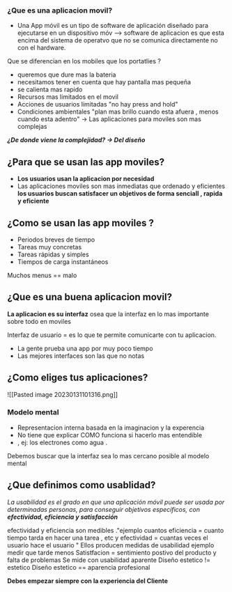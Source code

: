  ### ¿Que es una aplicacion movil?
 -  Una App móvil es un tipo de software de aplicación diseñado para ejecutarse en un dispositivo móv
 --> software de aplicacion es que esta encima del sistema de operatvo que no se comunica directamente no con el hardware. 


Que se diferencian en los mobiles que los portatlies ? 
- queremos que dure mas la bateria 
- necesitamos tener en cuenta que hay pantalla mas pequeña 
- se calienta mas rapido 
- Recursos mas limitados en el movil 
- Acciones de usuarios limitadas "no hay press and hold"
- Condiciones ambientales "plan mas brillo cuando esta afuera , menos cuando esta adentro"
-> Las aplicaciones para moviles son mas complejas 

***¿De donde viene la complejidad? -> Del diseño*** 


## ¿Para que se usan las app moviles?
- **Los usuarios usan la aplicacion por necesidad** 
- Las aplicaciones moviles son mas inmediatas que ordenado y eficientes 
 **los usuarios buscan satisfacer un objetivos de forma senciall , rapida y eficiente**


## ¿Como se usan las app moviles ?
- Periodos breves de tiempo 
- Tareas muy concretas
- Tareas rápidas y simples
- Tiempos de carga instantáneos


Muchos menus == malo

## ¿Que es una buena aplicacion movil?
 **La aplicacion es su interfaz** osea que la interfaz en lo mas importante sobre todo en moviles
 
 
 Interfaz de usuario = es lo que te permite comunicarte con tu aplicacion.

  * La gente prueba una app por muy poco tiempo 
  * Las mejores interfaces son las que no notas


## ¿Como eliges tus aplicaciones?

![[Pasted image 20230131101316.png]]

### Modelo mental 
- Representacion interna basada en la imaginacion y la experencia 
- No tiene que explicar COMO funciona si hacerlo mas entendible 
- , ej:  los electrones como agua .


Debemos buscar que la interfaz sea lo mas cercano posible al modelo mental 


## ¿Que definimos como usablidad?
*La usabilidad es el grado en que una aplicación móvil puede ser usada por determinadas personas, para conseguir objetivos específicos, con **efectividad, eficiencia y satisfacción***

efectividad y eficiencia son medibles ."ejemplo cuantos eficiencia = cuanto tiempo tarda en hacer una tarea , etc y efectividad = cuantas veces el usuario hace el usuario " 
	Ellos producen medidas de usabilidad 
		ejemplo medir que tarde menos 
Satistfacion = sentimiento postivo del producto y falta de problemas 
	Se mide con usabilidad aparente 
Diseño estetico != estetico 
Diseño estetico == aparencia profesional 


**Debes empezar siempre con la experiencia del Cliente**

